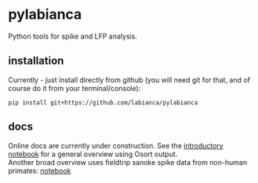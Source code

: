 # pylabianca
Python tools for spike and LFP analysis.

## installation
Currently - just install directly from github (you will need git for that, and of course do it from your terminal/console):
```
pip install git+https://github.com/labianca/pylabianca
```

## docs
Online docs are currently under construction.
See the [introductory notebook](doc/intro_overview.ipynb) for a general overview using Osort output.  
Another broad overview uses fieldtrip sanoke spike data from non-human primates: [notebook](doc/fieldtrip_example.ipynb)
